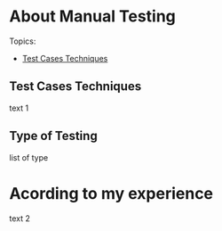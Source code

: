 # About Manual Testing

Topics: 
- [Test Cases Techniques](#Test-Cases-Techniques)

## Test Cases Techniques
text 1

## Type of Testing
list of type

# Acording to my experience
text 2
